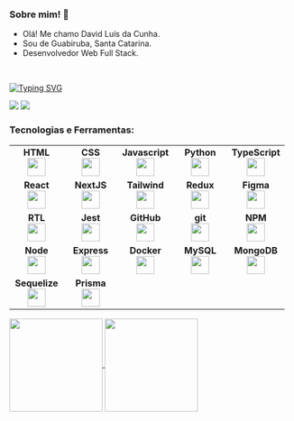 <h3>Sobre mim! 👋 </h3>

<ul>
  <li>Olá! Me chamo David Luís da Cunha.</li>
  <li>Sou de Guabiruba, Santa Catarina.</li>
  <li>Desenvolvedor Web Full Stack.</li>
</ul>

<br>

<p>
  <a href="https://www.linkedin.com/in/davidlcunha/" target="_blank">
    <img src="https://readme-typing-svg.herokuapp.com?font=Fira+Code&size=16&duration=3000&pause=1000&color=20F700&width=550&lines=Olá,+me+chamo+David+e+sou+Desenvolvedor+Web+Full+Stack!;Bem+vindo!+Fique+a+vontade+para+me+contatar!" alt="Typing SVG">
  </a>
</p>

 <a href="mailto:contatodavidcunha@hotmail.com">
  <img src="https://img.shields.io/badge/Microsoft_Outlook-0078D4?style=for-the-badge&logo=microsoft-outlook&logoColor=white"></a>
</a>
  
 <a target='_blank' href="https://www.linkedin.com/in/davidlcunha/">
    <img src="https://img.shields.io/badge/LinkedIn-0077B5?style=for-the-badge&logo=linkedin&logoColor=white">
</a>

<div>
<h3>Tecnologias e Ferramentas:</h3>
  <table width="320px">
      <tbody>
          <tr valign="top">
              <td width="80px" align="center">
                  <span><strong>HTML</strong></span><br>
                  <img height="32" src="https://cdn.jsdelivr.net/gh/devicons/devicon/icons/html5/html5-original.svg">
              </td>
              <td width="80px" align="center">
                  <span><strong>CSS</strong></span><br>
                  <img height="32px" src="https://cdn.jsdelivr.net/gh/devicons/devicon/icons/css3/css3-original.svg">
              </td>
              <td width="80px" align="center">
                  <span><strong>Javascript</strong></span><br>
                  <img height="32px" src="https://upload.vectorlogo.zone/logos/javascript/images/239ec8a4-163e-4792-83b6-3f6d96911757.svg">
              </td>
              <td width="80px" align="center">
                  <span><strong>Python</strong></span><br>
                  <img height="32px" src="https://www.vectorlogo.zone/logos/python/python-icon.svg">
              </td>
              <td width="80px" align="center">
                  <span><strong>TypeScript</strong></span><br>
                  <img height="32px" src="https://www.vectorlogo.zone/logos/typescriptlang/typescriptlang-icon.svg">
              </td>
          </tr>
          <tr valign="top">
              <td width="80px" align="center">
                  <span><strong>React</strong></span><br>
                  <img height="32px" src="https://cdn.jsdelivr.net/gh/devicons/devicon/icons/react/react-original.svg">
              </td>
              <td width="80px" align="center">
                  <span><strong>NextJS</strong></span><br>
                  <img height="32px" src="https://upload.vectorlogo.zone/logos/nextjs/images/abcffb25-b56d-475f-9c82-26818776dc33.svg">
              </td>
              <td width="80px" align="center">
                  <span><strong>Tailwind</strong></span><br>
                  <img height="32px" src="https://www.vectorlogo.zone/logos/tailwindcss/tailwindcss-icon.svg">
              </td>
              <td width="80px" align="center">
                  <span><strong>Redux</strong></span><br>
                  <img height="32" src="https://cdn.worldvectorlogo.com/logos/redux.svg">
              </td>
              <td width="80px" align="center">
                  <span><strong>Figma</strong></span><br>
                  <img height="32" src="https://www.vectorlogo.zone/logos/figma/figma-icon.svg">
              </td>
          </tr>
          <tr valign="top">
              <td width="80px" align="center">
                  <span><strong>RTL</strong></span><br>
                  <img height="32" src="https://testing-library.com/img/octopus-128x128.png">
              </td>
              <td width="80px" align="center">
              <span><strong>Jest</strong></span><br>
              <img height="32px" src="https://www.vectorlogo.zone/logos/jestjsio/jestjsio-icon.svg">
              </td>
              <td width="80px" align="center">
                  <span><strong>GitHub</strong></span><br>
                  <img height="32px" src="https://www.vectorlogo.zone/logos/github/github-tile.svg">
              </td>
              <td width="80px" align="center">
                  <span><strong>git</strong></span><br>
                  <img height="32px" src="https://cdn.jsdelivr.net/gh/devicons/devicon/icons/git/git-plain.svg">
              </td>
              <td width="80px" align="center">
                  <span><strong>NPM</strong></span><br>
                  <img height="32px" src="https://www.vectorlogo.zone/logos/npmjs/npmjs-ar21.svg">
              </td>
          </tr>
          <tr valign="top">
             <td width="80px" align="center">
               <span><strong>Node</strong></span><br>
               <img height="32px" src="https://www.vectorlogo.zone/logos/nodejs/nodejs-icon.svg">
             </td>
             <td width="80px" align="center">
               <span><strong>Express</strong></span><br>
               <img height="32px" src="https://www.vectorlogo.zone/logos/expressjs/expressjs-ar21.svg">
             </td>
             <td width="80px" align="center">
                  <span><strong>Docker</strong></span><br>
                  <img height="32px" src="https://www.vectorlogo.zone/logos/docker/docker-icon.svg">
             </td>
             <td width="80px" align="center">
               <span><strong>MySQL</strong></span><br>
               <img height="32px" src="https://www.vectorlogo.zone/logos/mysql/mysql-icon.svg">
             </td>
             <td width="80px" align="center">
                  <span><strong>MongoDB</strong></span><br>
                  <img height="32px" src="https://www.vectorlogo.zone/logos/mongodb/mongodb-icon.svg">
             </td>
          </tr>
          <tr valign="top">
             <td width="80px" align="center">
              <span><strong>Sequelize</strong></span><br>
              <img height="32px" src="https://www.vectorlogo.zone/logos/sequelizejs/sequelizejs-icon.svg">
             </td>
             <td width="80px" align="center">
              <span><strong>Prisma</strong></span><br>
              <img height="32px" src="https://raw.githubusercontent.com/gilbarbara/logos/main/logos/prisma.svg">
             </td>
          </tr>
      </tbody>
  </table>
</div>

<div>
    <a href='https://github.com/davidcunhadev'>
    <img align='center' height='165em' src='https://github-readme-stats.vercel.app/api?username=davidcunhadev&theme=transparent&text_color=adbac7&title_color=ffffff'>
    </a>
    <a href='https://github.com/davidcunhadev'>
    <img align='center' height='165em' src='https://github-readme-stats.vercel.app/api/top-langs/?username=davidcunhadev&layout=compact&theme=transparent&text_color=adbac7&title_color=ffffff'>
    </a>
</div>
